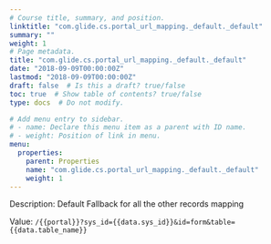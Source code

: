 ```yaml
---
# Course title, summary, and position.
linktitle: "com.glide.cs.portal_url_mapping._default._default"
summary: ""
weight: 1
# Page metadata.
title: "com.glide.cs.portal_url_mapping._default._default"
date: "2018-09-09T00:00:00Z"
lastmod: "2018-09-09T00:00:00Z"
draft: false  # Is this a draft? true/false
toc: true  # Show table of contents? true/false
type: docs  # Do not modify.

# Add menu entry to sidebar.
# - name: Declare this menu item as a parent with ID name.
# - weight: Position of link in menu.
menu:
  properties:
    parent: Properties
    name: "com.glide.cs.portal_url_mapping._default._default"
    weight: 1
---
```


Description: Default Fallback for all the other records mapping


Value: `/{{portal}}?sys_id={{data.sys_id}}&id=form&table={{data.table_name}}`